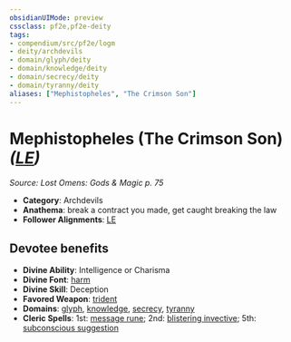 ```yaml
---
obsidianUIMode: preview
cssclass: pf2e,pf2e-deity
tags:
- compendium/src/pf2e/logm
- deity/archdevils
- domain/glyph/deity
- domain/knowledge/deity
- domain/secrecy/deity
- domain/tyranny/deity
aliases: ["Mephistopheles", "The Crimson Son"]
---
```

# Mephistopheles (The Crimson Son) *([LE](/rules/traits/lawful-evil-b1.md))*  
*Source: Lost Omens: Gods & Magic p. 75*  

- **Category**: Archdevils
- **Anathema**: break a contract you made, get caught breaking the law
- **Follower Alignments**: [LE](/rules/traits/lawful-evil-b1.md)

## Devotee benefits

- **Divine Ability**: Intelligence or Charisma
- **Divine Font**: [harm](/compendium/spells/harm.md)
- **Divine Skill**: Deception
- **Favored Weapon**: [trident](/compendium/equipment/items/trident.md)
- **Domains**: [glyph](/compendium/setting/domains.md#Glyph), [knowledge](/compendium/setting/domains.md#Knowledge), [secrecy](/compendium/setting/domains.md#Secrecy), [tyranny](/compendium/setting/domains.md#Tyranny)
- **Cleric Spells**: 1st: [message rune](/compendium/spells/message-rune-logm.md); 2nd: [blistering invective](/compendium/spells/blistering-invective-apg.md); 5th: [subconscious suggestion](/compendium/spells/subconscious-suggestion.md)